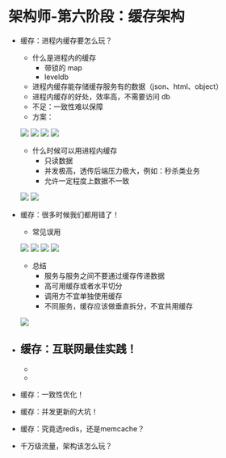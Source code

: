 # 架构师-第六阶段：缓存架构

- 缓存：进程内缓存要怎么玩？
	- 什么是进程内的缓存
		- 带锁的 map
		- leveldb
	- 进程内缓存能存储缓存服务有的数据（json、html、object）
	- 进程内缓存的好处，效率高，不需要访问 db
	- 不足：一致性难以保障
	- 方案：

	![](https://raw.githubusercontent.com/imoowi/dev/main/%E6%9E%B6%E6%9E%84%E5%B8%88%E7%AC%94%E8%AE%B0/img/65.png)
	![](https://raw.githubusercontent.com/imoowi/dev/main/%E6%9E%B6%E6%9E%84%E5%B8%88%E7%AC%94%E8%AE%B0/img/66.png)
	![](https://raw.githubusercontent.com/imoowi/dev/main/%E6%9E%B6%E6%9E%84%E5%B8%88%E7%AC%94%E8%AE%B0/img/67.png)
	![](https://raw.githubusercontent.com/imoowi/dev/main/%E6%9E%B6%E6%9E%84%E5%B8%88%E7%AC%94%E8%AE%B0/img/68.png)

	- 什么时候可以用进程内缓存
		- 只读数据
		- 并发极高，透传后端压力极大，例如：秒杀类业务
		- 允许一定程度上数据不一致

	![](https://raw.githubusercontent.com/imoowi/dev/main/%E6%9E%B6%E6%9E%84%E5%B8%88%E7%AC%94%E8%AE%B0/img/69.png)
	![](https://raw.githubusercontent.com/imoowi/dev/main/%E6%9E%B6%E6%9E%84%E5%B8%88%E7%AC%94%E8%AE%B0/img/70.png)

- 缓存：很多时候我们都用错了！
	- 常见误用
	
	![](https://raw.githubusercontent.com/imoowi/dev/main/%E6%9E%B6%E6%9E%84%E5%B8%88%E7%AC%94%E8%AE%B0/img/71.png)
	![](https://raw.githubusercontent.com/imoowi/dev/main/%E6%9E%B6%E6%9E%84%E5%B8%88%E7%AC%94%E8%AE%B0/img/72.png)
	![](https://raw.githubusercontent.com/imoowi/dev/main/%E6%9E%B6%E6%9E%84%E5%B8%88%E7%AC%94%E8%AE%B0/img/73.png)
	![](https://raw.githubusercontent.com/imoowi/dev/main/%E6%9E%B6%E6%9E%84%E5%B8%88%E7%AC%94%E8%AE%B0/img/74.png)

	- 总结
		- 服务与服务之间不要通过缓存传递数据
		- 高可用缓存或者水平切分
		- 调用方不宜单独使用缓存
		- 不同服务，缓存应该做垂直拆分，不宜共用缓存

	![](https://raw.githubusercontent.com/imoowi/dev/main/%E6%9E%B6%E6%9E%84%E5%B8%88%E7%AC%94%E8%AE%B0/img/75.png) 

- 缓存：互联网最佳实践！
	- 
	- 
	- 

- 缓存：一致性优化！

- 缓存：并发更新的大坑！

- 缓存：究竟选redis，还是memcache？

- 千万级流量，架构该怎么玩？